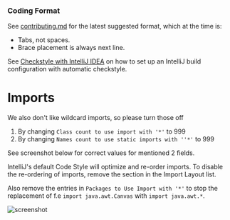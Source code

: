 ### Coding Format

See [contributing.md](https://github.com/runelite/runelite/blob/master/CONTRIBUTING.md#format) for the latest suggested format, which at the time is:
* Tabs, not spaces.
* Brace placement is always next line.

See [Checkstyle with IntelliJ IDEA](https://github.com/runelite/runelite/wiki/Checkstyle-with-IntelliJ-IDEA) on how to set up an IntelliJ build configuration with automatic checkstyle.

# Imports

We also don't like wildcard imports, so please turn those off
1. By changing `Class count to use import with '*'` to 999
2. By changing `Names count to use static imports with ''*'` to 999

See screenshot below for correct values for mentioned 2 fields.

IntelliJ's default Code Style will optimize and re-order imports. To disable the re-ordering of imports, remove the section in the Import Layout list. 

Also remove the entries in `Packages to Use Import with '*'` to stop the replacement of f.e `import java.awt.Canvas` with `import java.awt.*`.

![screenshot](https://i.imgur.com/XlJzIKv.png)


